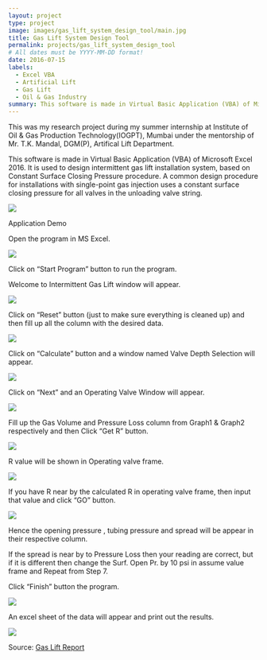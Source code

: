 ```yaml
---
layout: project
type: project
image: images/gas_lift_system_design_tool/main.jpg
title: Gas Lift System Design Tool
permalink: projects/gas_lift_system_design_tool
# All dates must be YYYY-MM-DD format!
date: 2016-07-15
labels:
  - Excel VBA
  - Artificial Lift
  - Gas Lift
  - Oil & Gas Industry
summary: This software is made in Virtual Basic Application (VBA) of Microsoft Excel 2016. It is used to design intermittent gas lift installation system, based on Constant Surface Closing Pressure procedure.
---
```


This was my research project during my summer internship at Institute of Oil & Gas Production Technology(IOGPT), Mumbai under the mentorship of Mr. T.K. Mandal, DGM(P), Artifical Lift Department.

This software is made in Virtual Basic Application (VBA) of Microsoft Excel 2016. It is used to design intermittent gas lift installation system, based on Constant Surface Closing Pressure procedure. A common design procedure for installations with single-point gas injection uses a constant surface closing pressure for all valves in the unloading valve string.

 <img class="ui image" src="../images/gas_lift_system_design_tool/1.png">

Application Demo

  Open the program in MS Excel.
  
   <img class="ui image" src="../images/gas_lift_system_design_tool/2.png">
    
  Click on “Start Program” button to run the program.
  
  Welcome to Intermittent Gas Lift window will appear.

   <img class="ui image" src="../images/gas_lift_system_design_tool/3.png">
   
  Click on “Reset” button (just to make sure everything is cleaned up) and then fill up all the column with the desired data.</li>
  
   <img class="ui image" src="../images/gas_lift_system_design_tool/4.png">

  Click on “Calculate” button and a window named Valve Depth Selection will appear.
  
   <img class="ui image" src="../images/gas_lift_system_design_tool/5.png">

  Click on “Next” and an Operating Valve Window will appear.
  
   <img class="ui image" src="../images/gas_lift_system_design_tool/6.png">

  Fill up the Gas Volume and Pressure Loss column from Graph1 & Graph2 respectively and then Click “Get R” button.
  
   <img class="ui image" src="../images/gas_lift_system_design_tool/7.png">

  R value will be shown in Operating valve frame.
    
   <img class="ui image" src="../images/gas_lift_system_design_tool/8.png">
 
  If you have R near by the calculated R in operating valve frame, then input that value and click “GO” button.
    
   <img class="ui image" src="../images/gas_lift_system_design_tool/9.png">

  Hence the opening pressure , tubing pressure and spread will be appear in their respective column.
  
  If the spread is near by to Pressure Loss then your reading are correct, but if it is different then change the Surf. Open Pr. by 10 psi in assume value frame and Repeat from Step 7.

  Click “Finish” button the program.
  
   <img class="ui image" src="../images/gas_lift_system_design_tool/9.png">

  An excel sheet of the data will appear and print out the results.
   
   <img class="ui image" src="../images/gas_lift_system_design_tool/10.png">

Source: <a href="https://github.com/vashuraghav/Gas-Lift-System-Design-Tool"><i class="large github icon"></i>Gas Lift Report</a>
